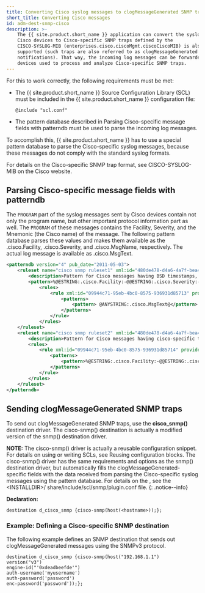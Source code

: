 ```yaml
---
title: Converting Cisco syslog messages to clogMessageGenerated SNMP traps
short_title: Converting Cisco messages
id: adm-dest-snmp-cisco
description: >-
    The {{ site.product.short_name }} application can convert the syslog messages sent by
    Cisco devices to Cisco-specific SNMP traps defined by the
    CISCO-SYSLOG-MIB (enterprises.cisco.ciscoMgmt.ciscoCiscoMIB) is also
    supported (such traps are also referred to as clogMessageGenerated
    notifications). That way, the incoming log messages can be forwarded to
    devices used to process and analyze Cisco-specific SNMP traps. 
---
```


For this to work correctly, the following requirements must be met:

- The {{ site.product.short_name }} Source Configuration Library (SCL) must be included in
    the {{ site.product.short_name }} configuration file:

    ```config
    @include "scl.conf"
    ```

- The pattern database described in Parsing Cisco-specific message
    fields with patterndb must be used to parse
    the incoming log messages.

To accomplish this, {{ site.product.short_name }} has to use a special pattern database
to parse the Cisco-specific syslog messages, because these messages do
not comply with the standard syslog formats.

For details on the Cisco-specific SNMP trap format, see
CISCO-SYSLOG-MIB on
the Cisco website.

## Parsing Cisco-specific message fields with patterndb

The `PROGRAM` part of the syslog messages sent by Cisco devices
contain not only the program name, but other important protocol
information part as well. The `PROGRAM` of these messages contains the
Facility, Severity, and the Mnemonic (the Cisco name) of the message.
The following pattern database parses these values and makes them
available as the .cisco.Facility, .cisco.Severity, and .cisco.MsgName,
respectively. The actual log message is available as .cisco.MsgText.

```xml
<patterndb version="4" pub_date="2011-05-03">
    <ruleset name="cisco snmp ruleset1" xml:id="480de478-d4a6-4a7f-bea4-0c0245d361e3">
        <description>Pattern for Cisco messages having BSD timestamps, for example: Jul 01 2010 00:32:59: %SYS-5-CONFIG_I: Configured from console by console</description>
        <pattern>%@ESTRING:.cisco.Facility:-@@ESTRING:.cisco.Severity:-@@ANYSTRING:.cisco.MsgName@</pattern>
            <rules>
                <rule xml:id="09944c71-95eb-4bc0-8575-936931d85713" provider="oneidentity" class="system">
                    <patterns>
                        <pattern> @ANYSTRING:.cisco.MsgText@</pattern>
                    </patterns>
                </rule>
            </rules>
    </ruleset>
    <ruleset name="cisco snmp ruleset2" xml:id="480de478-d4a6-4a7f-bea4-0c0245d361e3">
        <description>Pattern for Cisco messages having cisco-specific timestamps, for example: 18: Jan 22 10:45:44.543: %SYS-5-CONFIG_I: Configured from console by console</description>
        <rules>
            <rule xml:id="09944c71-95eb-4bc0-8575-936931d85714" provider="oneidentity" class="system">
                <patterns>
                    <pattern>%@ESTRING:.cisco.Facility:-@@ESTRING:.cisco.Severity:-@@ESTRING:.cisco.MsgName::@ @ANYSTRING:.cisco.MsgText@</pattern>
                </patterns>
            </rule>
        </rules>
    </ruleset>
</patterndb>
```

## Sending clogMessageGenerated SNMP traps

To send out clogMessageGenerated SNMP traps, use the **cisco_snmp()**
destination driver. The cisco-snmp() destination is actually a modified
version of the snmp() destination driver.

**NOTE:** The cisco-snmp() driver is actually a reusable configuration
snippet. For details on using or writing SCLs, see
Reusing configuration blocks.
The cisco-snmp() driver has the same requirements and options as the
snmp() destination driver, but automatically fills the
clogMessageGenerated-specific fields with the data received from parsing
the Cisco-specific syslog messages using the pattern database. For
details on the , see the \<INSTALLDIR\>/
share/include/scl/snmp/plugin.conf file.
{: .notice--info}

**Declaration:**

```config
destination d_cisco_snmp {cisco-snmp(host(<hostname>));};
```

### Example: Defining a Cisco-specific SNMP destination

The following example defines an SNMP destination that sends out
clogMessageGenerated messages using the SNMPv3 protocol.

```config
destination d_cisco_snmp {cisco-snmp(host("192.168.1.1")
version("v3")
engine-id("'0xdeadbeefde'")
auth-username('myusername')
auth-password('password')
enc-password('password'));};
```
